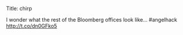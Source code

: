 Title: chirp

I wonder what the rest of the Bloomberg offices look like... #angelhack <a href="http://t.co/dn0GFko5">http://t.co/dn0GFko5</a>
